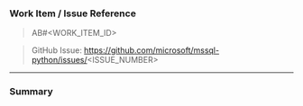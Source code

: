 ### Work Item / Issue Reference  
<!-- 
For Microsoft organization members: Insert your ADO Work Item ID below (e.g. AB#37452)
For external contributors: Insert GitHub issue link below (e.g. https://github.com/microsoft/mssql-python/issues/123)
-->

<!-- Microsoft org members: ADO Work Item -->
> AB#<WORK_ITEM_ID>

<!-- External contributors: GitHub Issue -->
> GitHub Issue: https://github.com/microsoft/mssql-python/issues/<ISSUE_NUMBER>

-------------------------------------------------------------------
### Summary   
<!-- Insert your summary of changes below. Minimum 10 characters required. -->  


<!-- 
### PR Title Guide

> For feature requests
FEAT: (short-description)

> For non-feature requests like test case updates, config updates , dependency updates etc
CHORE: (short-description) 

> For Fix requests
FIX: (short-description)

> For doc update requests 
DOC: (short-description)

> For Formatting, indentation, or styling update
STYLE: (short-description)

> For Refactor, without any feature changes
REFACTOR: (short-description)

> For release related changes, without any feature changes
RELEASE: #<RELEASE_VERSION> (short-description) 

### Contribution Guidelines

External contributors:
- Create a GitHub issue first: https://github.com/microsoft/mssql-python/issues/new
- Link the GitHub issue in the "GitHub Issue" section above
- Follow the PR title format and provide a meaningful summary

Microsoft organization members:
- Create an ADO Work Item following internal processes
- Link the ADO Work Item in the "ADO Work Item" section above  
- Follow the PR title format and provide a meaningful summary
-->